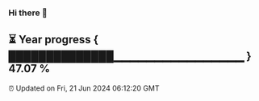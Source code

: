 ### Hi there 👋
⏳ Year progress { ██████████████▁▁▁▁▁▁▁▁▁▁▁▁▁▁▁▁ } 47.07 %
---
⏰ Updated on Fri, 21 Jun 2024 06:12:20 GMT

